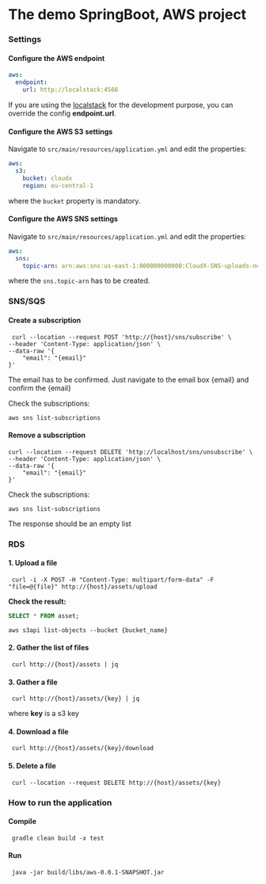 # The demo SpringBoot, AWS project

### Settings

#### Configure the AWS endpoint
```yaml
aws:
  endpoint:
    url: http://localstack:4566
```
If you are using the [localstack](https://github.com/localstack/localstack)
for the development purpose, you can override the config **endpoint.url**.

#### Configure the AWS S3 settings
Navigate to `src/main/resources/application.yml` and edit the properties:
```yaml
aws:
  s3:
    bucket: cloudx
    region: eu-central-1
```
where the `bucket` property is mandatory.

#### Configure the AWS SNS settings
Navigate to `src/main/resources/application.yml` and edit the properties:
```yaml
aws:
  sns:
    topic-arn: arn:aws:sns:us-east-1:000000000000:CloudX-SNS-uploads-notification-topic
```
where the `sns.topic-arn` has to be created.

### SNS/SQS

#### Create a subscription
```shell
 curl --location --request POST 'http://{host}/sns/subscribe' \
--header 'Content-Type: application/json' \
--data-raw '{
    "email": "{email}"
}'
```
The email has to be confirmed. Just navigate to the email box {email} and confirm the {email}

Check the subscriptions:
```shell
aws sns list-subscriptions
```
#### Remove a subscription
```shell
curl --location --request DELETE 'http://localhost/sns/unsubscribe' \
--header 'Content-Type: application/json' \
--data-raw '{
    "email": "{email}"
}'
```

Check the subscriptions:
```shell
aws sns list-subscriptions
```
The response should be an empty list


### RDS

#### 1. Upload a file

```shell
 curl -i -X POST -H "Content-Type: multipart/form-data" -F "file=@{file}" http://{host}/assets/upload
```

**Check the result:**
```sql
SELECT * FROM asset;
```
```shell
aws s3api list-objects --bucket {bucket_name}
```
#### 2. Gather the list of files

```shell
 curl http://{host}/assets | jq
```

#### 3. Gather a file

```shell
 curl http://{host}/assets/{key} | jq
```
where **key** is a s3 key

#### 4. Download a file

```shell
 curl http://{host}/assets/{key}/download
```

#### 5. Delete a file

```shell
 curl --location --request DELETE http://{host}/assets/{key}
```

### How to run the application

#### Compile
```shell
 gradle clean build -x test
```
#### Run
```shell
 java -jar build/libs/aws-0.0.1-SNAPSHOT.jar
```

